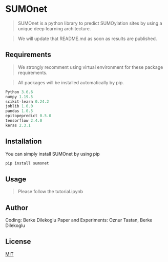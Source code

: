 # SUMOnet

> SUMOnet is a python library to predict SUMOylation sites by using a unique deep learning architecture.

> We will update that README.md as soon as results are published.

## Requirements

> We strongly recomment using virtual environment for these package requirements.

> All packages will be installed automatically by pip.

```python
Python 3.6.6
numpy 1.19.5
scikit-learn 0.24.2
joblib 1.0.0
pandas 1.0.5
epitopepredict 0.5.0
tensorflow 2.4.0
keras 2.3.1
```

## Installation

You can simply install SUMOnet by using pip

```python
pip install sumonet
```

## Usage

> Please follow the tutorial.ipynb

## Author

Coding: Berke Dilekoglu
Paper and Experiments: Oznur Tastan, Berke Dilekoglu

## License

[MIT](https://choosealicense.com/licenses/mit/)
